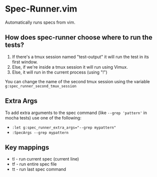 Spec-Runner.vim
===============

Automatically runs specs from vim.


How does spec-runner choose where to run the tests?
------------------------------------------------------

1. If there's a tmux session named "test-output" it will run the test in its first window.
2. Else, if we're inside a tmux session it will run using Vimux.
3. Else, it will run in the current process (using "!")

You can change the name of the second tmux session using the variable `g:spec_runner_second_tmux_session`

Extra Args
----------

To add extra arguments to the spec command (like `--grep 'pattern'` in mocha tests) use one of the following:

* `:let g:spec_runner_extra_args="--grep mypattern"`
* `:SpecArgs --grep mypattern`

Key mappings
------------

* <Leader>tl - run current spec (current line)
* <Leader>tf - run entire spec file
* <Leader>tt - run last spec command

